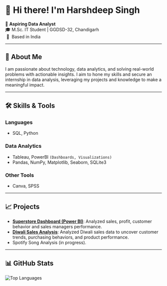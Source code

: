 
<!--
**harshbrar03/harshbrar03** is a ✨ _special_ ✨ repository because its `README.md` (this file) appears on your GitHub profile.

Here are some ideas to get you started:

- 🔭 I’m currently working on ...
- 🌱 I’m currently learning ...
- 👯 I’m looking to collaborate on ...
- 🤔 I’m looking for help with ...
- 💬 Ask me about ...
- 📫 How to reach me: ...
- 😄 Pronouns: ...
- ⚡ Fun fact: ...
-->

# 👋 Hi there! I'm Harshdeep Singh 

🌟 **Aspiring Data Analyst**  
🎓 M.Sc. IT Student | GGDSD-32, Chandigarh<br>
&nbsp;📍 &nbsp;Based in India 

---

## 🚀 About Me
I am passionate about technology, data analytics, and solving real-world problems with actionable insights. I aim to hone my skills and secure an internship in data analysis, leveraging my projects and knowledge to make a meaningful impact.

---

## 🛠️ Skills & Tools  
### Languages
- SQL, Python 

### Data Analytics
- Tableau, PowerBI `(Dashboards, Visualizations)`  
- Pandas, NumPy, Matplotlib, Seaborn, SQLite3  

### Other Tools
- Canva, SPSS

---

## 📈 Projects
- **[Superstore Dashboard (Power BI)](https://github.com/harshbrar03/Superstore-Dashboard)**: Analyzed sales, profit, customer behavior and sales managers performance.
- **[Diwali Sales Analysis](https://github.com/harshbrar03/Diwali-Sales-Analysis)**: Analyzed Diwali sales data to uncover customer trends, purchasing behaviors, and product performance.
- Spotify Song Analysis (in progress).  

---

## 📊 GitHub Stats  

<!-- ![GitHub Stats](https://github-readme-stats.vercel.app/api?username=harshbrar03&show_icons=true&theme=radical) --> 
![Top Languages](https://github-readme-stats.vercel.app/api/top-langs/?username=harshbrar03&layout=compact&theme=radical)
